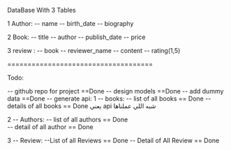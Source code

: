 DataBase With 3 Tables

1 Author:
-- name
-- birth_date 
-- biography

2 Book: 
-- title
-- author
-- publish_date
-- price

3 review : 
-- book 
-- reviewer_name
-- content
-- rating(1,5)

====================================

Todo:

-- github repo for project ==Done
-- design models ==Done
-- add dummy data ==Done
-- generate api:
  1 -- books:
     -- list of all books == Done
     -- details of all books == Done
يعني api شبه اللي عملناها    

  2 -- Authors:
     -- list of all authors  == Done   
     -- detail of all author == Done 

  3 -- Review:
     --List of all Reviews == Done
     -- Detail of All Review == Done